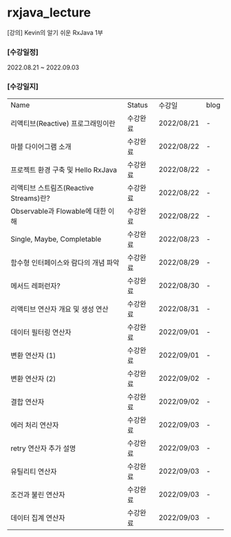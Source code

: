 # rxjava_lecture
[강의] Kevin의 알기 쉬운 RxJava 1부

### [수강일정]
2022.08.21 ~ 2022.09.03
   
### [수강일지]
| | | | |
|-|-|-|-|
|Name|Status|수강일|blog|
|리액티브(Reactive) 프로그래밍이란|수강완료|2022/08/21|-|
|마블 다이어그램 소개|수강완료|2022/08/22|-|
|프로젝트 환경 구축 및 Hello RxJava|수강완료|2022/08/22|-|
|리액티브 스트림즈(Reactive Streams)란?|수강완료|2022/08/22|-|
|Observable과 Flowable에 대한 이해|수강완료|2022/08/22|-|
|Single, Maybe, Completable|수강완료|2022/08/23|-|
|함수형 인터페이스와 람다의 개념 파악|수강완료|2022/08/29|-|
|메서드 레퍼런자?|수강완료|2022/08/30|-|
|리액티브 연산자 개요 및 생성 연산|수강완료|2022/08/31|-|
|데이터 필터링 연산자|수강완료|2022/09/01|-|
|변환 연산자 (1)|수강완료|2022/09/01|-|
|변환 연산자 (2)|수강완료|2022/09/02|-|
|결합 연산자|수강완료|2022/09/02|-|
|에러 처리 연산자|수강완료|2022/09/03|-|
|retry 연산자 추가 설명|수강완료|2022/09/03|-|
|유틸리티 연산자|수강완료|2022/09/03|-|
|조건과 불린 연산자|수강완료|2022/09/03|-|
|데이터 집계 연산자|수강완료|2022/09/03|-|
